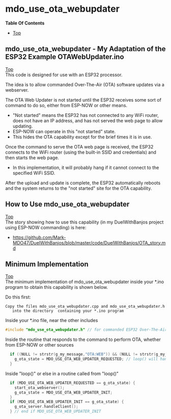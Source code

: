# mdo_use_ota_webupdater

**Table Of Contents**
* [Top](#mdo_use_ota_webupdater "Top")

## mdo_use_ota_webupdater - My Adaptation of the ESP32 Example OTAWebUpdater.ino
[Top](#mdo_use_ota_webupdater "Top")<br>
This code is designed for use with an ESP32 processor.

The idea is to allow commanded Over-The-Air (OTA) software updates via a webserver.

The OTA Web Updater is not started until the ESP32 receives some sort of command to do so,
either from ESP-NOW or other means.
- "Not started" means the ESP32 has not connected to any WiFi router, does not have an IP address, and has not served the web page to allow updating.
- ESP-NOW can operate in this "not started" state.
- This hides the OTA capability except for the brief times it is in use.

Once the command to serve the OTA web page is received, the ESP32 connects to the WiFi router (using the built-in SSID and credentials) and then starts the web page.
- In this implementation, it will probably hang if it cannot connect to the specified WiFi SSID.

After the upload and update is complete, the ESP32 automatically reboots and the system returns to the "not started" site for the OTA capability.

## How to Use mdo_use_ota_webupdater
[Top](#mdo_use_ota_webupdater "Top")<br>
The story showing how to use this capability (in my DuelWithBanjos project using ESP-NOW commanding) is here:
- https://github.com/Mark-MDO47/DuelWithBanjos/blob/master/code/DuelWithBanjos/OTA_story.md

## Minimum Implementation
[Top](#mdo_use_ota_webupdater "Top")<br>
The minimum implementation of mdo_use_ota_webupdater inside your *.ino program to obtain this capability is shown below.

Do this first:<br>
```
Copy the files mdo_use_ota_webupdater.cpp and mdo_use_ota_webupdater.h
   into the directory  containing your *.ino program
```

Inside your *.ino file, near the other includes<br>
```C
#include "mdo_use_ota_webupdater.h" // for commanded ESP32 Over-The-Air (OTA) software updates via a webserver
```

Inside the routine that responds to the command to perform OTA, whether from ESP-NOW or other sources<br>
```C
  if ((NULL != strstr(g_my_message,"OTA:WEB")) && (NULL != strstr(g_my_message,WIFI_OTA_ESP_NOW_PWD))) {
    g_ota_state = MDO_USE_OTA_WEB_UPDATER_REQUESTED; // loop() will handle it without getting multi-tasking issues
  }
```

Inside "loop()" or else in a routine called from "loop()"<br>
```C
  if (MDO_USE_OTA_WEB_UPDATER_REQUESTED == g_ota_state) {
    start_ota_webserver();
    g_ota_state = MDO_USE_OTA_WEB_UPDATER_INIT;
  }
  if (MDO_USE_OTA_WEB_UPDATER_INIT == g_ota_state) {
    g_ota_server.handleClient();
  } // end if MDO_USE_OTA_WEB_UPDATER_INIT
```
